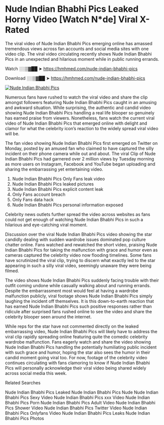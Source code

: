 ﻿# Nude Indian Bhabhi Pics Leaked Horny Video [Watch N*de] Viral X-Rated

The viral video of ﻿Nude Indian Bhabhi Pics emerging online has amassed tremendous views across fan accounts and social media sites with one video clip. The viral video circulating recently shows ﻿Nude Indian Bhabhi Pics in an unexpected and hilarious moment while in public running errands. 

Watch ░░▒▓██ ➤ https://hmhmed.com/nude-indian-bhabhi-pics

Download ░░▒▓██ ➤ https://hmhmed.com/nude-indian-bhabhi-pics

[![Nude Indian Bhabhi Pics](https://i.imgur.com/dJHk4Zq.gif)](https://hmhmed.com/nude-indian-bhabhi-pics)

Numerous fans have rushed to watch the viral video and share the clip amongst followers featuring ﻿Nude Indian Bhabhi Pics caught in an amusing and awkward situation. While surprising, the authentic and candid video showing ﻿Nude Indian Bhabhi Pics handling a real life blooper so genuinely has earned praise from viewers. Nonetheless, fans watch the current viral video of ﻿Nude Indian Bhabhi Pics that emerged online with delight and clamor for what the celebrity icon’s reaction to the widely spread viral video will be.

The fan video showing ﻿Nude Indian Bhabhi Pics first emerged on Twitter on Monday, posted by an amused fan who claimed to have captured the silly incident on their phone camera while out and about. The viral Clip of ﻿Nude Indian Bhabhi Pics had garnered over 2 million views by Tuesday morning as more users on Instagram, Facebook and YouTube began uploading and sharing the embarrassing yet entertaining video. 

1. ﻿Nude Indian Bhabhi Pics Only Fans leak video
2. ﻿Nude Indian Bhabhi Pics leaked pictures
3. ﻿Nude Indian Bhabhi Pics explicit content leak
4. Only Fans account breach
5. Only Fans data hack
6. ﻿Nude Indian Bhabhi Pics personal information exposed

Celebrity news outlets further spread the video across websites as fans could not get enough of watching ﻿Nude Indian Bhabhi Pics in such a hilarious and eye-catching viral moment. 

Discussion over the viral ﻿Nude Indian Bhabhi Pics video showing the star candidly dealing with sudden wardrobe issues dominated pop culture chatter online. Fans watched and rewatched the short video, praising ﻿Nude Indian Bhabhi Pics for taking the malfunction with grace and humor even as cameras captured the celebrity video now flooding timelines. Some fans have scrutinized the viral clip, trying to discern what exactly led to the star appearing in such a silly viral video, seemingly unaware they were being filmed.

The video shows ﻿Nude Indian Bhabhi Pics suddenly facing trouble with their outfit coming undone while casually walking about and running errands. Despite the embarrassment most would feel at having a wardrobe malfunction publicly, viral footage shows ﻿Nude Indian Bhabhi Pics simply laughing the incident off themselves. It is this down-to-earth reaction that has earned ﻿Nude Indian Bhabhi Pics such positive responses rather than ridicule after surprised fans rushed online to see the video and share the celebrity blooper seen around the internet.  

While reps for the star have not commented directly on the leaked embarrassing video, ﻿Nude Indian Bhabhi Pics will likely have to address the viral clip rapidly spreading online featuring quite the comedic celebrity wardrobe malfunction. Fans eagerly watch and share the video showing ﻿Nude Indian Bhabhi Pics handling the potentially humiliating public incident with such grace and humor, hoping the star also sees the humor in their candid moment going viral too. For now, footage of the celebrity video continues circulating with fans clamoring to know if ﻿Nude Indian Bhabhi Pics will personally acknowledge their viral video being shared widely across social media this week.

Related Searches

﻿Nude Indian Bhabhi Pics Leaked
﻿Nude Indian Bhabhi Pics Nude
﻿Nude Indian Bhabhi Pics Sexy Video
﻿Nude Indian Bhabhi Pics xxx Video
﻿Nude Indian Bhabhi Pics Porn
﻿Nude Indian Bhabhi Pics Adult Video
﻿Nude Indian Bhabhi Pics Shower Video
﻿Nude Indian Bhabhi Pics Twitter Video
﻿Nude Indian Bhabhi Pics Onlyfans Video
﻿Nude Indian Bhabhi Pics Leaks
﻿Nude Indian Bhabhi Pics Photos